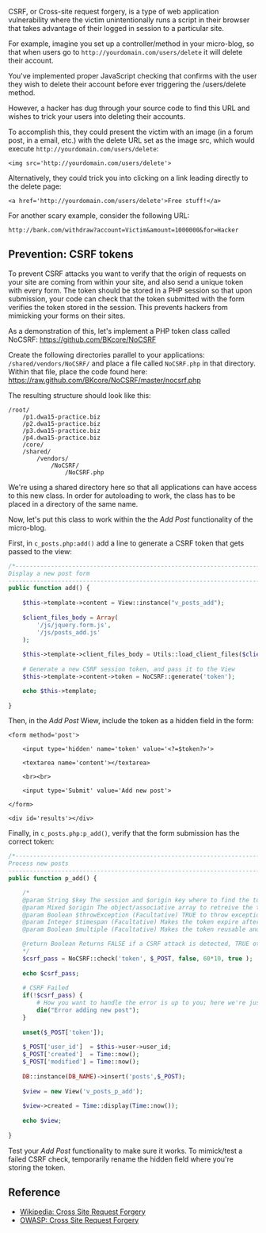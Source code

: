 CSRF, or Cross-site request forgery, is a type of web application vulnerability where the victim unintentionally runs a script in their browser that takes advantage of their logged in session to a particular site.

For example, imagine you set up a controller/method in your micro-blog, so that when users go to `http://yourdomain.com/users/delete` it will delete their account.

You've implemented proper JavaScript checking that confirms with the user they wish to delete their account before ever triggering the /users/delete method. 

However, a hacker has dug through your source code to find this URL and wishes to trick your users into deleting their accounts. 

To accomplish this, they could present the victim with an image (in a forum post, in a email, etc.) with the delete URL set as the image src, which would execute `http://yourdomain.com/users/delete`:

	<img src='http://yourdomain.com/users/delete'>

Alternatively, they could trick you into clicking on a link leading directly to the delete page:

	<a href='http://yourdomain.com/users/delete'>Free stuff!</a>

For another scary example, consider the following URL:

	http://bank.com/withdraw?account=Victim&amount=1000000&for=Hacker
	
## Prevention: CSRF tokens

To prevent CSRF attacks you want to verify that the origin of requests on your site are coming from within your site, and also send a unique token with every form. The token should be stored in a PHP session so that upon submission, your code can check that the token submitted with the form verifies the token stored in the session. This prevents hackers from mimicking your forms on their sites.

As a demonstration of this, let's implement a PHP token class called NoCSRF: <https://github.com/BKcore/NoCSRF>

Create the following directories parallel to your applications: `/shared/vendors/NoCSRF/` and place a file called `NoCSRF.php` in that directory. Within that file, place the code found here: <https://raw.github.com/BKcore/NoCSRF/master/nocsrf.php>

The resulting structure should look like this:

	/root/
		/p1.dwa15-practice.biz
		/p2.dwa15-practice.biz
		/p3.dwa15-practice.biz
		/p4.dwa15-practice.biz
		/core/
		/shared/
			/vendors/
				/NoCSRF/
					/NoCSRF.php

We're using a shared directory here so that all applications can have access to this new class. In order for autoloading to work, the class has to be placed in a directory of the same name.

Now, let's put this class to work within the the *Add Post* functionality of the micro-blog.

First, in `c_posts.php:add()` add a line to generate a CSRF token that gets passed to the view:

```php
/*-------------------------------------------------------------------------------------------------
Display a new post form
-------------------------------------------------------------------------------------------------*/
public function add() {
	
	$this->template->content = View::instance("v_posts_add");
	
	$client_files_body = Array(
		'/js/jquery.form.js',
		'/js/posts_add.js'
	);
	
	$this->template->client_files_body = Utils::load_client_files($client_files_body);
		
	# Generate a new CSRF session token, and pass it to the View
	$this->template->content->token = NoCSRF::generate('token');

	echo $this->template;
	
}	
```

Then, in the *Add Post* Wiew, include the token as a hidden field in the form:

	<form method='post'>
	
		<input type='hidden' name='token' value='<?=$token?>'>
	
		<textarea name='content'></textarea>
	
		<br><br>
		
		<input type='Submit' value='Add new post'>
	
	</form>
	
	<div id='results'></div>

	
Finally, in `c_posts.php:p_add()`, verify that the form submission has the correct token:

```php
/*-------------------------------------------------------------------------------------------------
Process new posts
-------------------------------------------------------------------------------------------------*/
public function p_add() {

	/*
	@param String $key The session and $origin key where to find the token.
	@param Mixed $origin The object/associative array to retreive the token data from (usually $_POST).
	@param Boolean $throwException (Facultative) TRUE to throw exception on check fail, FALSE or default to return false.
	@param Integer $timespan (Facultative) Makes the token expire after $timespan seconds. (null = never)
	@param Boolean $multiple (Facultative) Makes the token reusable and not one-time. (Useful for ajax-heavy requests).

	@return Boolean Returns FALSE if a CSRF attack is detected, TRUE otherwise.
	*/
	$csrf_pass = NoCSRF::check('token', $_POST, false, 60*10, true );
	
	echo $csrf_pass;
	
	# CSRF Failed
	if(!$csrf_pass) {
		# How you want to handle the error is up to you; here we're just passing back a generic error message
		die("Error adding new post");
	}
	
	unset($_POST['token']);
	
	$_POST['user_id']  = $this->user->user_id;
	$_POST['created']  = Time::now();
	$_POST['modified'] = Time::now();
	
	DB::instance(DB_NAME)->insert('posts',$_POST);
	
	$view = new View('v_posts_p_add');
	
	$view->created = Time::display(Time::now());
	
	echo $view;
			
}
```

Test your *Add Post* functionality to make sure it works. To mimick/test a failed CSRF check, temporarily rename the hidden field where you're storing the token.
		
## Reference

* [Wikipedia: Cross Site Request Forgery](http://en.wikipedia.org/wiki/Cross-site_request_forgery)
* [OWASP: Cross Site Request Forgery](https://www.owasp.org/index.php/Cross-Site_Request_Forgery_%28CSRF%29)
